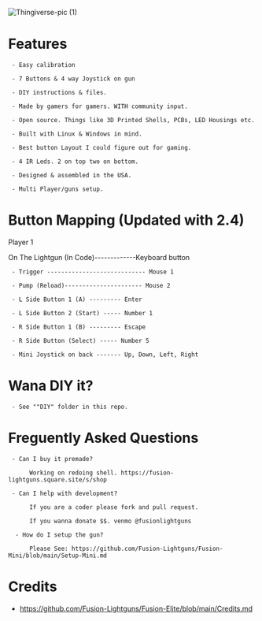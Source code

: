 ![Thingiverse-pic (1)](https://github.com/Fusion-Lightguns/Fusion-Mini/assets/118452807/cd7d0198-27b7-4fd1-953c-83e2e4c0cd6b)

# Features

     - Easy calibration 
     
     - 7 Buttons & 4 way Joystick on gun
          
     - DIY instructions & files.
     
     - Made by gamers for gamers. WITH community input.
      
     - Open source. Things like 3D Printed Shells, PCBs, LED Housings etc.
     
     - Built with Linux & Windows in mind.
     
     - Best button Layout I could figure out for gaming.
     
     - 4 IR Leds. 2 on top two on bottom.
     
     - Designed & assembled in the USA. 
     
     - Multi Player/guns setup.


# Button Mapping (Updated with 2.4)

Player 1

On The Lightgun (In Code)-------------Keyboard button 
     
     - Trigger ---------------------------- Mouse 1
     
     - Pump (Reload)---------------------- Mouse 2

     - L Side Button 1 (A) --------- Enter
     
     - L Side Button 2 (Start) ----- Number 1
     
     - R Side Button 1 (B) --------- Escape
          
     - R Side Button (Select) ----- Number 5 
    
     - Mini Joystick on back ------- Up, Down, Left, Right
     
# Wana DIY it? 

     - See ""DIY" folder in this repo.
     
# Freguently Asked Questions

     - Can I buy it premade?
     
          Working on redoing shell. https://fusion-lightguns.square.site/s/shop
          
     - Can I help with development?
     
          If you are a coder please fork and pull request. 
          
          If you wanna donate $$. venmo @fusionlightguns
          
      - How do I setup the gun?
      
          Please See: https://github.com/Fusion-Lightguns/Fusion-Mini/blob/main/Setup-Mini.md

# Credits 


- https://github.com/Fusion-Lightguns/Fusion-Elite/blob/main/Credits.md
